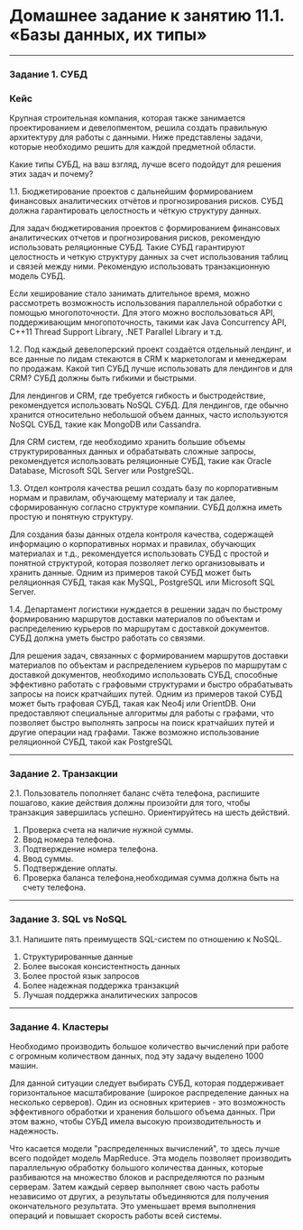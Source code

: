 # Домашнее задание к занятию 11.1. «Базы данных, их типы»

---

### Задание 1. СУБД

### Кейс
Крупная строительная компания, которая также занимается проектированием и девелопментом, решила создать 
правильную архитектуру для работы с данными. Ниже представлены задачи, которые необходимо решить для
каждой предметной области. 

Какие типы СУБД, на ваш взгляд, лучше всего подойдут для решения этих задач и почему? 
 
1.1. Бюджетирование проектов с дальнейшим формированием финансовых аналитических отчётов и прогнозирования рисков.
СУБД должна гарантировать целостность и чёткую структуру данных.

Для задач бюджетирования проектов с формированием финансовых аналитических отчетов и прогнозирования рисков, рекомендую использовать реляционные СУБД. Такие СУБД гарантируют целостность и четкую структуру данных за счет использования таблиц и связей между ними.
Рекомендую использовать транзакционную модель СУБД. 

Если хеширование стало занимать длительное время, можно рассмотреть возможность использования параллельной обработки с помощью многопоточности.
Для этого можно воспользоваться API, поддерживающим многопоточность, такими как Java Concurrency API, C++11 Thread Support Library, .NET Parallel Library и т.д.

1.2. Под каждый девелоперский проект создаётся отдельный лендинг, и все данные по лидам стекаются в CRM к 
маркетологам и менеджерам по продажам. Какой тип СУБД лучше использовать для лендингов и для CRM? 
СУБД должны быть гибкими и быстрыми.

Для лендингов и CRM, где требуется гибкость и быстродействие, рекомендуется использовать NoSQL СУБД.
Для лендингов, где обычно хранится относительно небольшой объем данных, часто используются NoSQL СУБД, такие как MongoDB или Cassandra.

Для CRM систем, где необходимо хранить большие объемы структурированных данных и обрабатывать сложные запросы, рекомендуется использовать реляционные СУБД, такие как Oracle Database, Microsoft SQL Server или PostgreSQL.

1.3. Отдел контроля качества решил создать базу по корпоративным нормам и правилам, обучающему материалу 
и так далее, сформированную согласно структуре компании. СУБД должна иметь простую и понятную структуру.

Для создания базы данных отдела контроля качества, содержащей информацию о корпоративных нормах и правилах, обучающих материалах и т.д., рекомендуется использовать СУБД с простой и понятной структурой, которая позволяет легко организовывать и хранить данные.
Одним из примеров такой СУБД может быть реляционная СУБД, такая как MySQL, PostgreSQL или Microsoft SQL Server. 

1.4. Департамент логистики нуждается в решении задач по быстрому формированию маршрутов доставки материалов 
по объектам и распределению курьеров по маршрутам с доставкой документов. СУБД должна уметь быстро работать
со связями.


Для решения задач, связанных с формированием маршрутов доставки материалов по объектам и распределением курьеров по маршрутам с доставкой документов, необходимо использовать СУБД, способные эффективно работать с графовыми структурами и быстро обрабатывать запросы на поиск кратчайших путей.
Одним из примеров такой СУБД может быть графовая СУБД, такая как Neo4j или OrientDB. Они предоставляют специальные алгоритмы для работы с графами, что позволяет быстро выполнять запросы на поиск кратчайших путей и другие операции над графами.
Также возможно использование реляционной СУБД, такой как PostgreSQL



---

### Задание 2. Транзакции

2.1. Пользователь пополняет баланс счёта телефона, распишите пошагово, какие действия должны произойти для того, чтобы 
транзакция завершилась успешно. Ориентируйтесь на шесть действий.

1.  Проверка счета на наличие нужной суммы.
2.  Ввод номера телефона. 
3.  Подтверждение номера телефона. 
4.  Ввод суммы. 
5.  Подтверждение оплаты. 
6.  Проверка баланса телефона,необходимая сумма должна быть на счету телефона.



---

### Задание 3. SQL vs NoSQL

3.1. Напишите пять преимуществ SQL-систем по отношению к NoSQL. 

1. Структурированные данные
2. Более высокая консистентность данных
3. Более простой язык запросов
4. Более надежная поддержка транзакций
5. Лучшая поддержка аналитических запросов




---

### Задание 4. Кластеры

Необходимо производить большое количество вычислений при работе с огромным количеством данных, под эту задачу 
выделено 1000 машин. 

Для данной ситуации следует выбирать СУБД, которая поддерживает горизонтальное масштабирование (широкое распределение данных на несколько серверов). Один из основных критериев - это возможность эффективного обработки и хранения большого объема данных. При этом важно, чтобы СУБД имела высокую производительность и надежность.

Что касается модели "распределенных вычислений", то здесь лучше всего подойдет модель MapReduce. Эта модель позволяет производить параллельную обработку большого количества данных, которые разбиваются на множество блоков и распределяются по разным серверам. Затем каждый сервер выполняет свою часть работы независимо от других, а результаты объединяются для получения окончательного результата. Это уменьшает время выполнения операций и повышает скорость работы всей системы.

